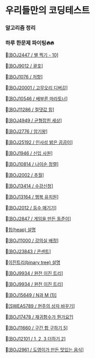 # 우리들만의 코딩테스트

### 알고리즘 정리


### 하루 한문제 파이팅🔥🔥

📌[[BOJ2447 / 별 찍기 - 10]](./20220903/BOJ_별찍기10.md)

📌[[BOJ9012 / 괄호]](./20220904/BOJ_괄호.md)

📌[[BOJ1076 / 저항]](./20220904/BOJ_저항.md)

📌[[BOJ20001 / 고무오리 디버깅]](./20220904/BOJ_고무오리디버깅.md)

📌[[BOJ10546 / 배부른 마라토너]](./20220904/BOJ_배부른마라토너.md)

📌[[BOJ11286 / 절댓값 힙]](./20220907/BOJ_%EC%A0%88%EB%8C%93%EA%B0%92%ED%9E%99.md)

📌[[BOJ4949 / 균형잡힌 세상]](./20220908/BOJ_%EA%B7%A0%ED%98%95%EC%9E%A1%ED%9E%8C%EC%84%B8%EC%83%81.md)

📌[[BOJ2776 / 암기왕]](./20220909/BOJ_%EC%95%94%EA%B8%B0%EC%99%95.md)

📌[[BOJ25192 / 인사성 밝은 곰곰이]](./20220910/BOJ_%EC%9D%B8%EC%82%AC%EC%84%B1%EB%B0%9D%EC%9D%80%EA%B3%B0%EA%B3%B0%EC%9D%B4.md)

📌[[BOJ1946 / 신입 사원]](./20220914/BOJ_%EC%8B%A0%EC%9E%85%EC%82%AC%EC%9B%90.md)

📌[[BOJ10814 / 나이순 정렬]](./20220917/BOJ_나이순정렬.md)

📌[[BOJ2002 / 추월]](./20220926-1001/BOJ_%EC%B6%94%EC%9B%94.md)

📌[[BOJ13414 / 수강신청]](./20220926-1001/BOJ_%EC%88%98%EA%B0%95%EC%8B%A0%EC%B2%AD.md)

📌[[BOJ13164 / 행복 유치원]](./20221004-1008/BOJ_%ED%96%89%EB%B3%B5%EC%9C%A0%EC%B9%98%EC%9B%90.md)

📌[[BOJ2012 / 등수 매기기]](./20221004-1008/BOJ_%EB%93%B1%EC%88%98%EB%A7%A4%EA%B8%B0%EA%B8%B0.md)

📌[[BOJ2847 / 게임을 만든 동준이]](./20221004-1008/BOJ_%EA%B2%8C%EC%9E%84%EC%9D%84%EB%A7%8C%EB%93%A0%EB%8F%99%EC%A4%80%EC%9D%B4.md)

📌[힙(heap) 설명](./20221010-1015/%ED%9E%99%EC%9E%90%EB%A3%8C%EA%B5%AC%EC%A1%B0.md)

📌[[BOJ11000 / 강의실 배정]](./20221010-1015/BOJ_%EA%B0%95%EC%9D%98%EC%8B%A4%EB%B0%B0%EC%A0%95.md)

📌[[BOJ23843 / 콘센트]](./20221010-1015/BOJ_%EC%BD%98%EC%84%BC%ED%8A%B8.md)

📌[이진트리(binary tree) 설명](./20221022/%EC%9D%B4%EC%A7%84%ED%8A%B8%EB%A6%AC.md)

📌[[BOJ9934 / 완전 이진 트리]](./20221022/BOJ_%EC%99%84%EC%A0%84%EC%9D%B4%EC%A7%84%ED%8A%B8%EB%A6%AC.md)

📌[[BOJ9934 / 완전 이진 트리]](./20221022/BOJ_%EC%99%84%EC%A0%84%EC%9D%B4%EC%A7%84%ED%8A%B8%EB%A6%AC.md)

📌[[BOJ15649 / N과 M (1)]](./20221111/BOJ_N%EA%B3%BCM(1).md)

📌[[SWEA5789 / 현주의 상자 바꾸기]](./20221119/0_SWEA_%ED%98%84%EC%A3%BC%EC%9D%98%EC%83%81%EC%9E%90%EB%B0%94%EA%BE%B8%EA%B8%B0.py)

📌[[BOJ17478 / 재귀함수가 뭔가요?]](./20221221/BOJ_%EC%9E%AC%EA%B7%80%ED%95%A8%EC%88%98%EA%B0%80%EB%AD%94%EA%B0%80%EC%9A%94.md)

📌[[BOJ11660 / 구간 합 구하기 5]](./20221221/BOJ_%EA%B5%AC%EA%B0%84%ED%95%A9%EA%B5%AC%ED%95%98%EA%B8%B05.md)

📌[[BOJ12101 / 1, 2, 3 더하기 2]](./20230126/0_BOJ_1%2C2%2C3%EB%8D%94%ED%95%98%EA%B8%B02.md)

📌[[BOJ2961 / 도영이가 만든 맛있는 음식]](./20230208/BOJ_%EB%8F%84%EC%98%81%EC%9D%B4%EA%B0%80%EB%A7%8C%EB%93%A0%EB%A7%9B%EC%9E%88%EB%8A%94%EC%9D%8C%EC%8B%9D.md)